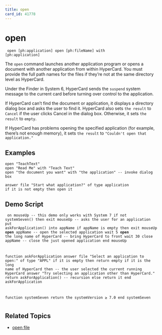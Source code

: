 ```yaml
---
title: open
card_id: 41778
---
```


# open

<code><pre>
open [ph:application]
open [ph:fileName] with [ph:application]
</pre></code>

The <code>open</code> command launches another application program or opens a document with another application from within HyperCard. You must provide the full path names for the files if they’re not at the same directory level as HyperCard.

Under the Finder in System 6, HyperCard sends the <code>suspend</code> system message to the current card before turning over control to the application.

If HyperCard can’t find the document or application, it displays a directory dialog box and asks the user to find it. HyperCard also sets <code>the result</code> to <code>Cancel</code> if the user clicks Cancel in the dialog box. Otherwise, it sets <code>the result</code> to <code>empty</code>.

If HyperCard has problems opening the specified application (for example, there’s not enough memory), it sets <code>the result</code> to <code>"Couldn't open that application."</code>

## Examples

```
open "TeachText"
open "Read Me" with "Teach Text"
open "the document you want" with "the application" -- invoke dialog box

answer file "Start what application?" of type application
if it is not empty then open it
```

## Demo Script

<code><pre>
on mouseUp
  -- this demo only works with System 7
  if not systemSeven() then exit mouseUp
  -- asks the user for an application
  put askForApplication() into appName
  if appName is empty then exit mouseUp
  <b>open</b> appName -- open the selected application
  wait 5
  <b>open</b> the long name of HyperCard -- bring HyperCard to front
  wait 30
  close appName -- close the just opened application
end mouseUp

function askForApplication
  answer file "Select an application to open:" of type "APPL"
  if it is empty then return empty
  if it is the long name of HyperCard then
    -- the user selected the current running HyperCard
    answer "Try selecting an application other than HyperCard."
    return askForApplication() -- recursion
  else return it
end askForApplication

function systemSeven
  return the systemVersion ≥ 7.0
end systemSeven
</pre></code>

## Related Topics

* [open file](/HyperTalkReference/commands/open-file)
